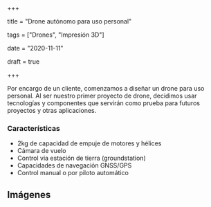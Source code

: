 +++

title = "Drone autónomo para uso personal"

tags = ["Drones", "Impresión 3D"]

date = "2020-11-11"

draft = true

+++

Por encargo de un cliente, comenzamos a diseñar un drone para uso personal. Al ser nuestro primer proyecto de drone, decidimos usar tecnologías y componentes que servirán como prueba para futuros proyectos y otras aplicaciones.

### Características
- 2kg de capacidad de empuje de motores y hélices
- Cámara de vuelo
- Control via estación de tierra (groundstation)
- Capacidades de navegación GNSS/GPS
- Control manual o por piloto automático

## Imágenes
